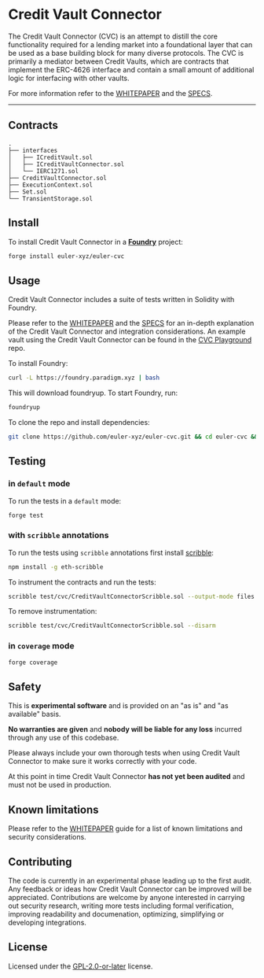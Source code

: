 # Credit Vault Connector

The Credit Vault Connector (CVC) is an attempt to distill the core functionality required for a lending market into a foundational layer that can be used as a base building block for many diverse protocols. The CVC is primarily a mediator between Credit Vaults, which are contracts that implement the ERC-4626 interface and contain a small amount of additional logic for interfacing with other vaults.

For more information refer to the [WHITEPAPER](docs/whitepaper.md) and the [SPECS](docs/specs.md).

---

## Contracts

```
.
├── interfaces
│   ├── ICreditVault.sol
│   ├── ICreditVaultConnector.sol
│   └── IERC1271.sol
├── CreditVaultConnector.sol
├── ExecutionContext.sol
├── Set.sol
└── TransientStorage.sol
```

## Install

To install Credit Vault Connector in a [**Foundry**](https://github.com/foundry-rs/foundry) project:

```sh
forge install euler-xyz/euler-cvc
```

## Usage

Credit Vault Connector includes a suite of tests written in Solidity with Foundry.

Please refer to the [WHITEPAPER](docs/whitepaper.md) and the [SPECS](docs/specs.md) for an in-depth explanation of the Credit Vault Connector and integration considerations. An example vault using the Credit Vault Connector can be found in the [CVC Playground](https://github.com/euler-xyz/euler-cvc-playground) repo.

To install Foundry:

```sh
curl -L https://foundry.paradigm.xyz | bash
```

This will download foundryup. To start Foundry, run:

```sh
foundryup
```

To clone the repo and install dependencies:

```sh
git clone https://github.com/euler-xyz/euler-cvc.git && cd euler-cvc && yarn
```

## Testing

### in `default` mode

To run the tests in a `default` mode:

```sh
forge test
```

### with `scribble` annotations

To run the tests using `scribble` annotations first install [scribble](https://docs.scribble.codes/):

```sh
npm install -g eth-scribble
```

To instrument the contracts and run the tests:

```sh
scribble test/cvc/CreditVaultConnectorScribble.sol --output-mode files --arm && forge test
```

To remove instrumentation:

```sh
scribble test/cvc/CreditVaultConnectorScribble.sol --disarm
```

### in `coverage` mode

```sh
forge coverage
```

## Safety

This is **experimental software** and is provided on an "as is" and "as available" basis.

**No warranties are given** and **nobody will be liable for any loss** incurred through any use of this codebase.

Please always include your own thorough tests when using Credit Vault Connector to make sure it works correctly with your code.

At this point in time Credit Vault Connector **has not yet been audited** and must not be used in production.

## Known limitations

Please refer to the [WHITEPAPER](docs/docs/whitepaper.md#security-considerations) guide for a list of known limitations and security considerations.

## Contributing

The code is currently in an experimental phase leading up to the first audit. Any feedback or ideas how Credit Vault Connector can be improved will be appreciated. Contributions are welcome by anyone interested in carrying out security research, writing more tests including formal verification, improving readability and documenation, optimizing, simplifying or developing integrations.

## License

Licensed under the [GPL-2.0-or-later](/LICENSE) license.
